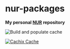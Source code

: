 # nur-packages

**My personal [NUR](https://github.com/nix-community/NUR) repository**

![Build and populate cache](https://github.com/sigprof/nur-packages/workflows/Build%20and%20populate%20cache/badge.svg)

[![Cachix Cache](https://img.shields.io/badge/cachix-sigprof-blue.svg)](https://sigprof.cachix.org)

